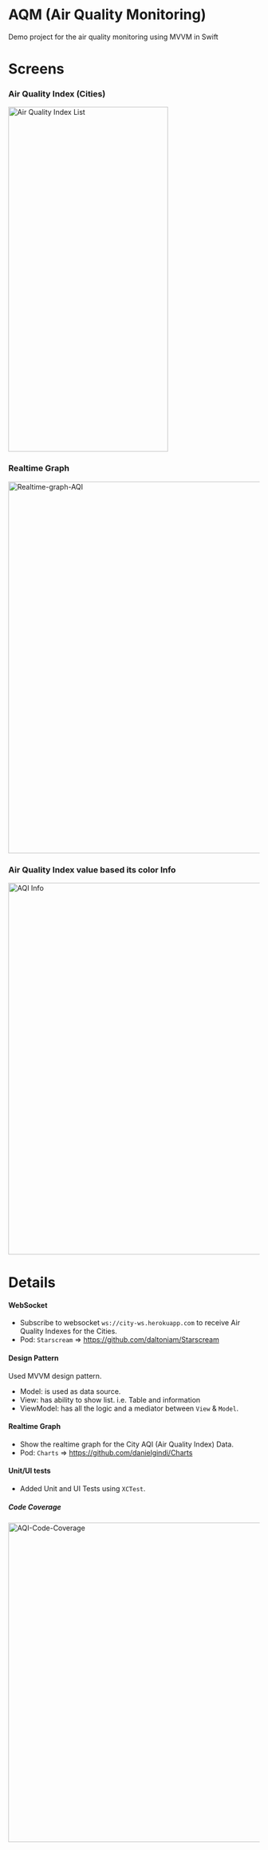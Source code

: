 # AQM (Air Quality Monitoring)
Demo project for the air quality monitoring using MVVM in Swift

# Screens

### Air Quality Index (Cities)
<img width="320" height="692" alt="Air Quality Index List" src="https://user-images.githubusercontent.com/1125736/144711876-5f520557-dc9c-4c0a-8a37-0c22468f345b.png">

### Realtime Graph
<img width="746" alt="Realtime-graph-AQI" src="https://user-images.githubusercontent.com/1125736/144711887-fd699cb6-915f-4bee-90fc-d062bc2ecff4.png">

### Air Quality Index value based its color Info
<img width="746" alt="AQI Info" src="https://user-images.githubusercontent.com/1125736/144712300-7ee6d4f2-5de9-4bb9-a06d-e06a89457af5.png">

# Details

#### WebSocket
- Subscribe to websocket `ws://city-ws.herokuapp.com` to receive Air Quality Indexes for the Cities.
- Pod: `Starscream` => https://github.com/daltoniam/Starscream

#### Design Pattern
Used MVVM design pattern.

- Model: is used as data source.
- View: has ability to show list. i.e. Table and information
- ViewModel: has all the logic and a mediator between `View` & `Model`.

#### Realtime Graph
- Show the realtime graph for the City AQI (Air Quality Index) Data.
- Pod: `Charts` => https://github.com/danielgindi/Charts

#### Unit/UI tests
- Added Unit and UI Tests using `XCTest`.

##### Code Coverage
<img width="641" alt="AQI-Code-Coverage" src="https://user-images.githubusercontent.com/1125736/144712043-6463bff9-35dd-4596-b54b-29449d8e0d39.png">
